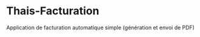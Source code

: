 Thais-Facturation
=================

Application de facturation automatique simple (génération et envoi de PDF)
